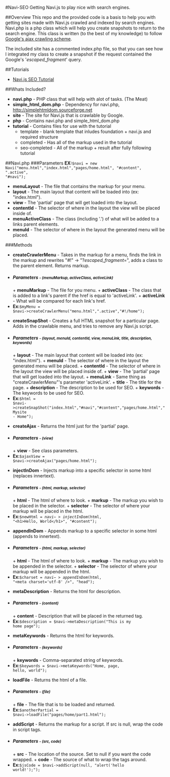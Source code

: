 #Navi-SEO
Getting Navi.js to play nice with search engines.

##Overview
This repo and the provided code is a basis to help you with getting sites made with Navi.js crawled and indexed by search 
engines. Navi.php is a php class which will help you create snapshots to return to the search engine. This class is written
(to the best of my knowledge) to follow [Google's ajax crawling scheme](https://developers.google.com/webmasters/ajax-crawling/).
 
The included site has a commented index.php file, so that you can see how I integrated my class to create a snapshot
if the request contained the Google's '_escaped_fragment_' query. 

##Tutorials
* [Navi.js SEO Tutorial](https://github.com/tgrant54/navi-seo/wiki/Tutorial)

##Whats Included?
* <b>navi.php</b> - PHP class that will help with alot of tasks. (The Meat)
* <b>simple_html_dom.php</b> - Dependency for navi.php, http://simplehtmldom.sourceforge.net
* <b>site</b> - The site for Navi.js that is crawlable by Google.
* <b>php</b> - Contains navi.php and simple_html_dom.php
* <b>tutorial</b> - Contains files for use with the tutorial
  - template - blank template that inludes foundation + navi.js and required structure
  - completed - Has all of the markup used in the tutorial
  - seo-completed - All of the markup + result after fully following tutorial

##Navi.php
###Parameters
<b>EX:</b><code>$navi = new Navi("menu.html","index.html","pages/home.html", "#content", ".active", "#navi");</code>
* <b>menuLayout</b> - The file that contains the markup for your menu.
* <b>layout</b> - The main layout that content will be loaded into (ex: "index.html").
* <b>view</b> - The 'partial' page that will get loaded into the layout.
* <b>contentId</b> - The selector of where in the layout the view will be placed inside of.
* <b>menuActiveClass</b> - The class (including '.') of what will be added to a links parent elements.
* <b>menuId</b> - The selector of where in the layout the generated menu will be placed.

###Methods
* <b>createCrawlerMenu</b> - Takes in the markup for a menu, finds the link in the markup and rewrites "#!" -> "?_escaped_fragment_=", adds a class to the parent element. Returns markup.
 - <h5>Parameters <small> - <b>(menuMarkup, activeClass, activeLink)</b></small></h5>
     + <b>menuMarkup</b> - The file for you menu.
     + <b>activeClass</b> - The class that is added to a link's parent if the href is equal to 'activeLink'.
     + <b>activeLink</b> - What will be compared for each link's href.
 - <b>Ex:</b><code>$myMenu = $navi->createCrawlerMenu("menu.html",".active","#!/home");</code>
 
* <b>createSnapShot</b> - Creates a full HTML snapshot for a particular page. Adds in the crawlable menu, and tries to remove any Navi.js script. 
 - <h5>Parameters <small>- <b>(layout, menuId, contentId, view, menuLink, title, description, keywords)</b></small></h5>
     + <b>layout</b> - The main layout that content will be loaded into (ex: "index.html").
     + <b>menuId</b> - The selector of where in the layout the generated menu will be placed.
     + <b>contentId</b> - The selector of where in the layout the view will be placed inside of.
     + <b>view</b> - The 'partial' page that will get loaded into the layout.
     + <b>menuLink</b> - Same thing as "createCrawlerMenu"'s parameter 'activeLink'.
     + <b>title</b> - The title for the page.
     + <b>description</b> - The description to be used for SEO.
     + <b>keywords</b> - The keywords to be used for SEO.
 - <b>Ex:</b><code>$html = $navi->createSnapShot("index.html","#navi","#content","pages/home.html","Mysite - Home");</code>
 
* <b>createAjax</b> - Returns the html just for the 'partial' page.
 - <h5>Parameters <small> - <b>(view)</b></small></h5>
     + <b>view</b> - See class parameters.
 - <b>Ex:</b><code>$ajaxView = $navi->createAjax("pages/home.html");</code>
 
* <b>injectInDom</b> - Injects markup into a specific selector in some html (replaces innertext).
 - <h5>Parameters <small> - <b>(html, markup, selector)</b></small></h5>
     + <b>html</b> - The html of where to look.
     + <b>markup</b> - The markup you wish to be placed in the selector.
     + <b>selector</b> - The selector of where your markup will be placed in the html.
 - <b>Ex:</b><code>$newHtml = $navi->injectInDom($html, "&lt;h1>Hello, World&lt;/h1>", "#content");</code>
 
* <b>appendInDom</b> - Appends markup to a specific selector in some html (appends to innertext).
 - <h5>Parameters <small> - <b>(html, markup, selector)</b></small></h5>
     + <b>html</b> - The html of where to look.
     + <b>markup</b> - The markup you wish to be appended in the selector.
     + <b>selector</b> - The selector of where your markup will be appended in the html.
 - <b>Ex:</b><code>$charset = $navi->appendInDom($html, "&lt;meta charset='utf-8' />", "head");</code>
 
* <b>metaDescription</b> - Returns the html for description.
 - <h5>Parameters <small> - <b>(content)</b></small></h5>
     + <b>content</b> - Description that will be placed in the returned tag.
 - <b>Ex:</b><code>$description = $navi->metaDescription("This is my home page");</code>
 
* <b>metaKeywords</b> - Returns the html for keywords.
 - <h5>Parameters <small> - <b>(keywords)</b></small></h5>
     + <b>keywords</b> - Comma-separated string of keywords.
 - <b>Ex:</b><code>$keywords = $navi->metaKeywords("Home, page, hello, world");</code>
 
* <b>loadFile</b> - Returns the html of a file.
 - <h5>Parameters <small> - <b>(file)</b></small></h5>
     + <b>file</b> - The file that is to be loaded and returned.
 - <b>Ex:</b><code>$anotherPartial = $navi->loadFile("pages/home/part1.html");</code>
 
* <b>addScript</b> - Returns the markup for a script. If src is null, wrap the code in script tags.
 - <h5>Parameters <small> - <b>(src, code)</b></small></h5>
     + <b>src</b> - The location of the source. Set to null if you want the code wrapped.
     + <b>code</b> - The source of what to wrap the tags around.
 - <b>Ex:</b><code>$jsCode = $navi->addScript(null, "alert('hello world!');");</code>
